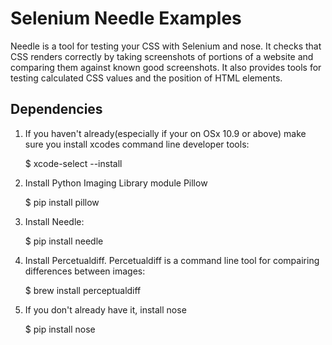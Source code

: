 Selenium Needle Examples
========================
Needle is a tool for testing your CSS with Selenium and nose. It checks that CSS renders correctly by taking
screenshots of portions of a website and comparing them against known good screenshots. It also provides tools for
testing calculated CSS values and the position of HTML elements.


Dependencies
------------
1) If you haven't already(especially if your on OSx 10.9 or above) make sure you install xcodes command line developer tools:

    $ xcode-select --install

2) Install Python Imaging Library module Pillow

    $ pip install pillow

3) Install Needle:

    $ pip install needle

4) Install Percetualdiff. Percetualdiff is a command line tool for compairing differences between images:

    $ brew install perceptualdiff

5) If you don't already have it, install nose

    $ pip install nose



